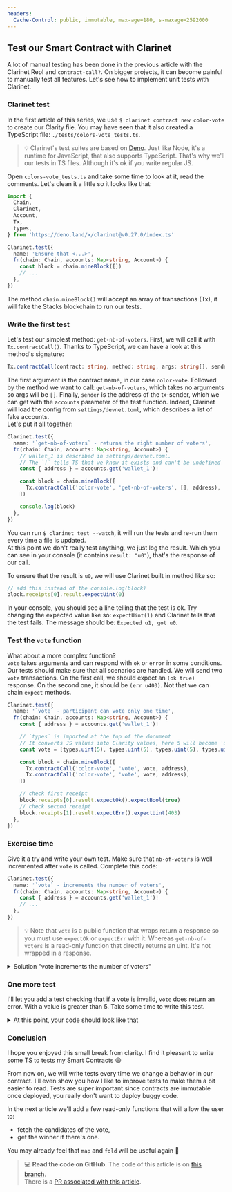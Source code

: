 ```yaml
---
headers:
  Cache-Control: public, immutable, max-age=180, s-maxage=2592000
---
```


## Test our Smart Contract with Clarinet

A lot of manual testing has been done in the previous article with the Clarinet Repl and `contract-call?`. On bigger projects, it can become painful to manually test all features. Let's see how to implement unit tests with Clarinet.

### Clarinet test

In the first article of this series, we use `$ clarinet contract new color-vote` to create our Clarity file. You may have seen that it also created a TypeScript file: `./tests/colors-vote_tests.ts`.

> :bulb: Clarinet's test suites are based on [Deno](https://deno.land/). Just like Node, it's a runtime for JavaScript, that also supports TypeScript. That's why we'll our tests in TS files. Although it's ok if you write regular JS.

Open `colors-vote_tests.ts` and take some time to look at it, read the comments. Let's clean it a little so it looks like that:

```ts
import {
  Chain,
  Clarinet,
  Account,
  Tx,
  types,
} from 'https://deno.land/x/clarinet@v0.27.0/index.ts'

Clarinet.test({
  name: 'Ensure that <...>',
  fn(chain: Chain, accounts: Map<string, Account>) {
    const block = chain.mineBlock([])
    // ...
  },
})
```

The method `chain.mineBlock()` will accept an array of transactions (Tx), it will fake the Stacks blockchain to run our tests.

### Write the first test

Let's test our simplest method: `get-nb-of-voters`.
First, we will call it with `Tx.contractCall()`. Thanks to TypeScript, we can have a look at this method's signature:
```ts
Tx.contractCall(contract: string, method: string, args: string[], sender: string): Tx
```

The first argument is the contract name, in our case `color-vote`. Followed by the method we want to call: `get-nb-of-voters`, which takes no arguments so args will be `[]`. Finally, `sender` is the address of the tx-sender, which we can get with the `accounts` parameter of the test function. Indeed, Clarinet will load the config from `settings/devnet.toml`, which describes a list of fake accounts.  
Let's put it all together:

```ts
Clarinet.test({
  name: '`get-nb-of-voters` - returns the right number of voters',
  fn(chain: Chain, accounts: Map<string, Account>) {
    // wallet_1 is described in settings/devnet.toml.
    // The `!` tells TS that we know it exists and can't be undefined
    const { address } = accounts.get('wallet_1')!

    const block = chain.mineBlock([
      Tx.contractCall('color-vote', 'get-nb-of-voters', [], address),
    ])

    console.log(block)
  },
})
```

You can run `$ clarinet test --watch`, it will run the tests and re-run them every time a file is updated.  
At this point we don't really test anything, we just log the result. Which you can see in your console (it contains `result: "u0"`), that's the response of our call.

To ensure that the result is `u0`, we will use Clarinet built in method like so:
```ts
// add this instead of the console.log(block)
block.receipts[0].result.expectUint(0)
```

In your console, you should see a line telling that the test is ok. Try changing the expected value like so: `expectUint(1)` and Clarinet tells that the test fails. The message should be: `Expected u1, got u0`.

### Test the `vote` function

What about a more complex function?  
`vote` takes arguments and can respond with `ok` or `error` in some conditions. Our tests should make sure that all scenarios are handled. We will send two `vote` transactions. On the first call, we should expect an `(ok true)` response. On the second one, it should be `(err u403)`. Not that we can chain `expect` methods.

```ts
Clarinet.test({
  name: '`vote` - participant can vote only one time',
  fn(chain: Chain, accounts: Map<string, Account>) {
    const { address } = accounts.get('wallet_1')!

    // `types` is imported at the top of the document
    // It converts JS values into Clarity values, here 5 will become 'u5'
    const vote = [types.uint(5), types.uint(5), types.uint(5), types.uint(5)]

    const block = chain.mineBlock([
      Tx.contractCall('color-vote', 'vote', vote, address),
      Tx.contractCall('color-vote', 'vote', vote, address),
    ])

    // check first receipt
    block.receipts[0].result.expectOk().expectBool(true)
    // check second receipt
    block.receipts[1].result.expectErr().expectUint(403)
  },
})
```

### Exercise time

Give it a try and write your own test. Make sure that `nb-of-voters` is well incremented after `vote` is called. Complete this code:

```ts
Clarinet.test({
  name: '`vote` - increments the number of voters',
  fn(chain: Chain, accounts: Map<string, Account>) {
    const { address } = accounts.get('wallet_1')!
    // ...
  },
})
```

> :bulb: Note that `vote` is a public function that wraps return a response so you must use `expectOk` or `expectErr` with it. Whereas `get-nb-of-voters` is a read-only function that directly returns an uint. It's not wrapped in a response.

<details>
<summary>Solution "vote increments the number of voters"</summary>

```ts
Clarinet.test({
  name: '`vote` - vote increments the number of voters',
  fn(chain: Chain, accounts: Map<string, Account>) {
    const { address } = accounts.get('wallet_1')!

    const vote = [types.uint(5), types.uint(5), types.uint(5), types.uint(5)]

    const block = chain.mineBlock([
      Tx.contractCall('color-vote', 'vote', vote, address),
      Tx.contractCall('color-vote', 'get-nb-of-voters', [], address),
    ])

    block.receipts[0].result.expectOk().expectBool(true)
    block.receipts[1].result.expectUint(1)
  },
})
```
</details>

### One more test

I'll let you add a test checking that if a vote is invalid, `vote` does return an error. With a value is greater than 5. Take some time to write this test.

<details>
<summary>At this point, your code should look like that</summary>

I also did a bit of cleaning, especially:
```ts
// deconstruct `types` into the one we need
const { uint } = types

// same for `receipts` instead of writting `block.receipts`
const { receipts } = chain.mineBlock([/* ... */])
```
#### color-vote_test.ts
```ts
import {
  Chain,
  Clarinet,
  Account,
  Tx,
  types,
} from 'https://deno.land/x/clarinet@v0.27.0/index.ts'

const { uint } = types

Clarinet.test({
  name: '`get-nb-of-voters` - returns the right number of voters',
  fn(chain: Chain, accounts: Map<string, Account>) {
    const { address } = accounts.get('wallet_1')!
    const { receipts } = chain.mineBlock([
      Tx.contractCall('color-vote', 'get-nb-of-voters', [], address),
    ])

    receipts[0].result.expectUint(0)
  },
})

Clarinet.test({
  name: '`vote` - participant can vote only one time',
  fn(chain: Chain, accounts: Map<string, Account>) {
    const { address } = accounts.get('wallet_1')!
    const { receipts } = chain.mineBlock([
      Tx.contractCall('color-vote', 'vote', [5, 5, 5, 5].map(uint), address),
      Tx.contractCall('color-vote', 'vote', [5, 5, 5, 5].map(uint), address),
    ])

    receipts[0].result.expectOk().expectBool(true)
    receipts[1].result.expectErr().expectUint(403)
  },
})

Clarinet.test({
  name: '`vote` - vote increments the number of voters',
  fn(chain: Chain, accounts: Map<string, Account>) {
    const { address } = accounts.get('wallet_1')!
    const { receipts } = chain.mineBlock([
      Tx.contractCall('color-vote', 'vote', [5, 5, 5, 5].map(uint), address),
      Tx.contractCall('color-vote', 'get-nb-of-voters', [], address),
    ])

    receipts[0].result.expectOk().expectBool(true)
    receipts[1].result.expectUint(1)
  },
})

Clarinet.test({
  name: '`vote` - throw an error if the vote is not valid',
  fn(chain: Chain, accounts: Map<string, Account>) {
    const { address } = accounts.get('wallet_1')!
    const { receipts } = chain.mineBlock([
      Tx.contractCall('color-vote', 'vote', [6, 5, 5, 5].map(uint), address),
    ])

    receipts[0].result.expectErr().expectUint(400)
  },
})

```
</details>

### Conclusion

I hope you enjoyed this small break from clarity. I find it pleasant to write some TS to tests my Smart Contracts :smile:

From now on, we will write tests every time we change a behavior in our contract. I'll even show you how I like to improve tests to make them a bit easier to read. Tests are super important since contracts are immutable once deployed, you really don't want to deploy buggy code.

In the next article we'll add a few read-only functions that will allow the user to:
- fetch the candidates of the vote,
- get the winner if there's one.

You may already feel that `map` and `fold` will be useful again :slightly_smiling_face:

> 💻 **Read the code on GitHub**. The code of this article is on [this branch](https://github.com/hugocaillard/clarity-voting-tuto/tree/step-4).  
> There is a [PR associated with this article](https://github.com/hugocaillard/clarity-voting-tuto/pull/4).
